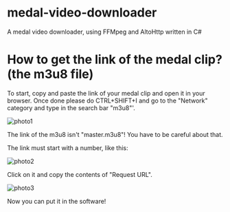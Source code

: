 # medal-video-downloader
A medal video downloader, using FFMpeg and AltoHttp written in C#

# How to get the link of the medal clip? (the m3u8 file)
To start, copy and paste the link of your medal clip and open it in your browser. Once done please do CTRL+SHIFT+I and go to the "Network" category and type in the search bar "m3u8"'.

![photo1](https://zupimages.net/up/22/35/3911.png)

The link of the m3u8 isn't "master.m3u8"! You have to be careful about that.

The link must start with a number, like this:

![photo2](https://zupimages.net/up/22/35/hrcv.png)


Click on it and copy the contents of "Request URL".

![photo3](https://zupimages.net/up/22/35/za2f.jpg)

Now you can put it in the software!
